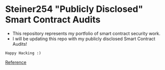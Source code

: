 # Steiner254 "Publicly Disclosed" Smart Contract Audits
- This repository represents my portfolio of smart contract security work.
- I will be updating this repo with my publicly disclosed Smart Contract Audits!

`Happy Hacking :)`

[Reference](https://github.com/gkrastenov/audits)
